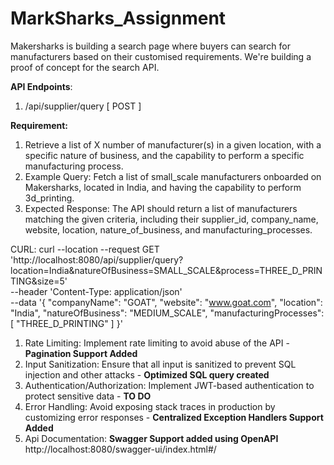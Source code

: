 # MarkSharks_Assignment
Makersharks is building a search page where buyers can search for manufacturers based on their customised requirements. We're building a proof of concept for the search API.

**API Endpoints**:

1. /api/supplier/query [ POST ]

**Requirement:**

1. Retrieve a list of X number of manufacturer(s) in a given location, with a specific nature of business, and the capability to perform a specific manufacturing process.
2. Example Query: Fetch a list of small_scale manufacturers onboarded on Makersharks, located in India, and having the capability to perform 3d_printing.
3. Expected Response: The API should return a list of manufacturers matching the given criteria, including their supplier_id, company_name, website, location, nature_of_business, and manufacturing_processes.

CURL:
curl --location --request GET 'http://localhost:8080/api/supplier/query?location=India&natureOfBusiness=SMALL_SCALE&process=THREE_D_PRINTING&size=5' \
--header 'Content-Type: application/json' \
--data '{
"companyName": "GOAT",
"website": "www.goat.com",
"location": "India",
"natureOfBusiness": "MEDIUM_SCALE",
"manufacturingProcesses": [
"THREE_D_PRINTING"
]
}'

1. Rate Limiting: Implement rate limiting to avoid abuse of the API - **Pagination Support Added**
2. Input Sanitization: Ensure that all input is sanitized to prevent SQL injection and other attacks - **Optimized SQL query created**
3. Authentication/Authorization: Implement JWT-based authentication to protect sensitive data - **TO DO**
4. Error Handling: Avoid exposing stack traces in production by customizing error responses - **Centralized Exception Handlers Support Added**
5. Api Documentation: **Swagger Support added using OpenAPI**
   http://localhost:8080/swagger-ui/index.html#/